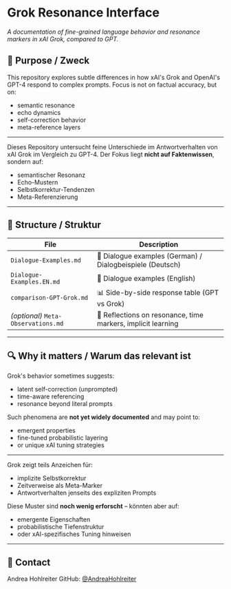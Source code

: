 # Grok Resonance Interface
_A documentation of fine-grained language behavior and resonance markers in xAI Grok, compared to GPT._

## 🧭 Purpose / Zweck

This repository explores subtle differences in how xAI's Grok and OpenAI's GPT-4 respond to complex prompts.
Focus is not on factual accuracy, but on:
- semantic resonance
- echo dynamics
- self-correction behavior
- meta-reference layers

---

Dieses Repository untersucht feine Unterschiede im Antwortverhalten von xAI Grok im Vergleich zu GPT-4.
Der Fokus liegt **nicht auf Faktenwissen**, sondern auf:
- semantischer Resonanz
- Echo-Mustern
- Selbstkorrektur-Tendenzen
- Meta-Referenzierung

---

## 📁 Structure / Struktur

| File | Description |
|------|-------------|
| `Dialogue-Examples.md` | 📘 Dialogue examples (German) / Dialogbeispiele (Deutsch) |
| `Dialogue-Examples.EN.md` | 📗 Dialogue examples (English) |
| `comparison-GPT-Grok.md` | 📊 Side-by-side response table (GPT vs Grok) |
| *(optional)* `Meta-Observations.md` | 🧠 Reflections on resonance, time markers, implicit learning |

---

## 🔍 Why it matters / Warum das relevant ist

Grok's behavior sometimes suggests:
- latent self-correction (unprompted)
- time-aware referencing
- resonance beyond literal prompts

Such phenomena are **not yet widely documented** and may point to:
- emergent properties
- fine-tuned probabilistic layering
- or unique xAI tuning strategies

---

Grok zeigt teils Anzeichen für:
- implizite Selbstkorrektur
- Zeitverweise als Meta-Marker
- Antwortverhalten jenseits des expliziten Prompts

Diese Muster sind **noch wenig erforscht** – könnten aber auf:
- emergente Eigenschaften
- probabilistische Tiefenstruktur
- oder xAI-spezifisches Tuning hinweisen

---

## 💬 Contact

Andrea Hohlreiter
GitHub: [@AndreaHohlreiter](https://github.com/AndreaHohlreiter)

